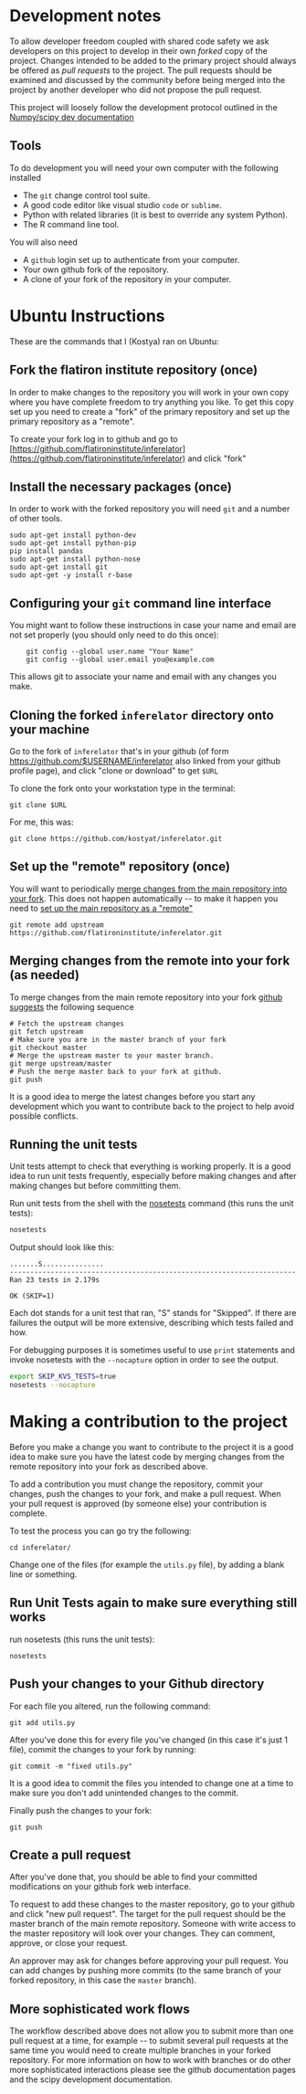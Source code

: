 # Development notes

To allow developer freedom coupled with shared code safety
we ask developers on this project to develop in their own
*forked* copy of the project.  Changes intended to be added
to the primary project should always be offered as *pull requests*
to the project.  The pull requests should be examined and discussed
by the community before being merged into the project by another
developer who did not propose the pull request.

This project will loosely follow the development protocol
outlined in the [Numpy/scipy dev documentation](http://docs.scipy.org/doc/numpy/dev/)

## Tools

To do development you will need your own computer with the following installed

- The `git` change control tool suite.
- A good code editor like visual studio `code` or `sublime`.
- Python with related libraries (it is best to override any system Python).
- The R command line tool.

You will also need

- A `github` login set up to authenticate from your computer.
- Your own github fork of the repository.
- A clone of your fork of the repository in your computer.

# Ubuntu Instructions

These are the commands that I (Kostya) ran on Ubuntu:

## Fork the flatiron institute repository (once)

In order to make changes to the repository you will work in your own copy
where you have complete freedom to try anything you like.  To get this copy
set up you need to create a "fork" of the primary repository and set up the
primary repository as a "remote".

To create your fork log in to github and go to 
[https://github.com/flatironinstitute/inferelator](https://github.com/flatironinstitute/inferelator)
and click "fork"

## Install the necessary packages (once)

In order to work with the forked repository you will need `git` and a number of
other tools.

```
sudo apt-get install python-dev
sudo apt-get install python-pip
pip install pandas
sudo apt-get install python-nose
sudo apt-get install git
sudo apt-get -y install r-base
```

## Configuring your `git` command line interface

You might want to follow these instructions in case your name and email are not set properly (you should only need to do this once):

```
    git config --global user.name "Your Name"
    git config --global user.email you@example.com
```
This allows git to associate your name and email with any changes you make.

## Cloning the forked `inferelator` directory onto your machine

Go to the fork of `inferelator` that's in your github (of form https://github.com/$USERNAME/inferelator
also linked from your github profile page), and click "clone or download" to get `$URL`

To clone the fork onto your workstation type in the terminal:

```
git clone $URL
```

For me, this was:

```git clone https://github.com/kostyat/inferelator.git```

## Set up the "remote" repository (once)

You will want to periodically 
[merge changes from the main repository into your fork](https://help.github.com/articles/syncing-a-fork).
This does not happen automatically -- to make it happen you need to 
[set up the main repository as a "remote"](https://help.github.com/articles/configuring-a-remote-for-a-fork)

`git remote add upstream https://github.com/flatironinstitute/inferelator.git`

## Merging changes from the remote into your fork (as needed)

To merge changes from the main remote repository into your fork 
[github suggests](https://help.github.com/articles/syncing-a-fork) the following
sequence

```
# Fetch the upstream changes
git fetch upstream
# Make sure you are in the master branch of your fork
git checkout master
# Merge the upstream master to your master branch.
git merge upstream/master
# Push the merge master back to your fork at github.
git push
```

It is a good idea to merge the latest changes before you start any development
which you want to contribute back to the project to help avoid possible conflicts.

## Running the unit tests

Unit tests attempt to check that everything is working properly.
It is a good idea to run unit tests frequently, especially before making
changes and after making changes but before committing them.

Run unit tests from the shell with the [nosetests](http://pythontesting.net/framework/nose/nose-introduction/) command
(this runs the unit tests):

```bash
nosetests
```

Output should look like this:

```
.......S...............
----------------------------------------------------------------------
Ran 23 tests in 2.179s

OK (SKIP=1)
```

Each dot stands for a unit test that ran, "S" stands for "Skipped".  If there are
failures the output will be more extensive, describing which tests failed and how.

For debugging purposes it is sometimes useful to use `print` statements and invoke
nosetests with the `--nocapture` option in order to see the output.

```bash
export SKIP_KVS_TESTS=true
nosetests --nocapture
```

# Making a contribution to the project

Before you make a change you want to contribute to the project it
is a good idea to make sure you have the latest code by merging
changes from the remote repository into your fork as described above.

To add a contribution you must change the repository, commit
your changes, push the changes to your fork, and make a pull request.
When your pull request is approved (by someone else) your contribution is complete.

To test the process you can go try the following:

```
cd inferelator/
```

Change one of the files (for example the `utils.py` file), by adding a blank line or something.

## Run Unit Tests again to make sure everything still works

run nosetests (this runs the unit tests):

```
nosetests
```

## Push your changes to your Github directory

For each file you altered, run the following command:

```
git add utils.py
```

After you've done this for every file you've changed (in this case it's just 1 file), commit the changes to your fork by running:

```
git commit -m "fixed utils.py"
```
It is a good idea to commit the files you intended to change one at a time
to make sure you don't add unintended changes to the commit.

Finally push the changes to your fork:
```
git push
```

## Create a pull request

After you've done that, you should be able to find your committed modifications on your github fork web interface.

To request to add these changes to the master repository, go to your github and click "new pull request".
The target for the pull request should be the master branch of the main remote repository.
Someone with write access to the master repository will look over your changes.  They can comment,
approve, or close your request.

An approver may ask for changes before approving your pull request.  You can add changes by pushing
more commits (to the same branch of your forked repository, in this case the `master` branch).

## More sophisticated work flows

The workflow described above does not allow you to submit more than one pull request at a
time, for example -- to submit several pull requests 
at the same time you would need to create multiple branches
in your forked repository.  For more information on how to 
work with branches or do other more sophisticated interactions
please see the github documentation
pages and the scipy development documentation.
